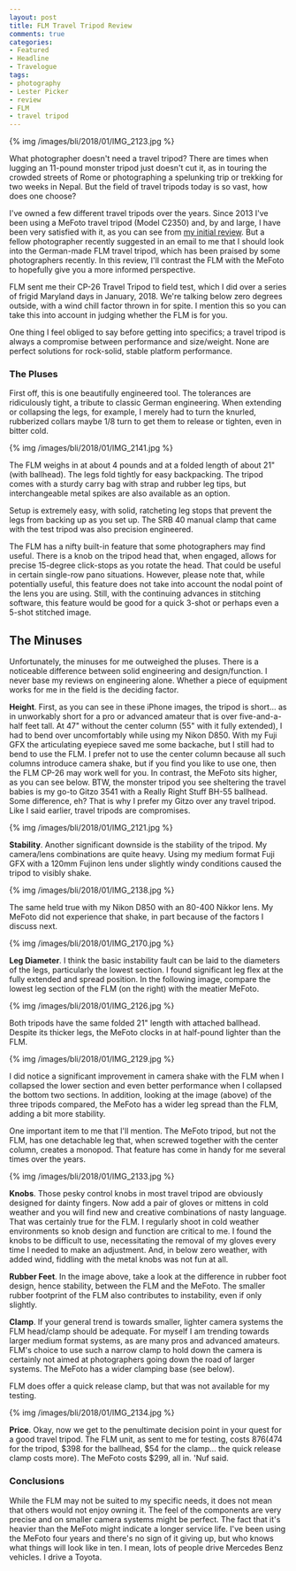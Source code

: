 ```yaml
---
layout: post
title: FLM Travel Tripod Review
comments: true
categories:
- Featured
- Headline
- Travelogue
tags:
- photography
- Lester Picker
- review
- FLM
- travel tripod
---
```


{% img /images/bli/2018/01/IMG_2123.jpg %}

What photographer doesn't need a travel tripod? There are times when lugging an 11-pound monster tripod just doesn't cut it, as in touring the crowded streets of Rome or photographing a spelunking trip or trekking for two weeks in Nepal. But the field of travel tripods today is so vast, how does one choose? 

<!--more-->

I've owned a few different travel tripods over the years. Since 2013 I've been using a MeFoto travel tripod (Model C2350) and, by and large, I have been very satisfied with it, as you can see from [my initial review](http://www.lesterpickerphoto.com/2013/06/12/the-me-foto-travel-tripod-a-review/). But a fellow photographer recently suggested in an email to me that I should look into the German-made FLM travel tripod, which has been praised by some photographers recently. In this review, I'll contrast the FLM with the MeFoto to hopefully give you a more informed perspective. 

FLM sent me their CP-26 Travel Tripod to field test, which I did over a series of frigid Maryland days in January, 2018. We're talking below zero degrees outside, with a wind chill factor thrown in for spite.  I mention this so you can take this into account in judging whether the FLM is for you. 

One thing I feel obliged to say before getting into specifics; a travel tripod is always a compromise between performance and size/weight. None are perfect solutions for rock-solid, stable platform performance. 

### The Pluses

First off, this is one beautifully engineered tool. The tolerances are ridiculously tight, a tribute to classic German engineering. When extending or collapsing the legs, for example, I merely had to turn the knurled, rubberized collars maybe 1/8 turn to get them to release or tighten, even in bitter cold. 

{% img /images/bli/2018/01/IMG_2141.jpg %}

The FLM weighs in at about 4 pounds and at a folded length of about 21" (with ballhead). The legs fold tightly for easy backpacking. The tripod comes with a sturdy carry bag with strap and rubber leg tips, but interchangeable metal spikes are also available as an option. 

Setup is extremely easy, with solid, ratcheting leg stops that prevent the legs from backing up as you set up. The SRB 40 manual clamp that came with the test tripod was also precision engineered. 

The FLM has a nifty built-in feature that some photographers may find useful. There is a knob on the tripod head that, when engaged, allows for precise 15-degree click-stops as you rotate the head. That could be useful in certain single-row pano situations. However, please note that, while potentially useful, this feature does not take into account the nodal point of the lens you are using. Still, with the continuing advances in stitching software, this feature would be good for a quick 3-shot or perhaps even a 5-shot stitched image. 


## The Minuses

Unfortunately, the minuses for me outweighed the pluses. There is a noticeable difference between solid engineering and design/function. I never base my reviews on engineering alone. Whether a piece of equipment works for me in the field is the deciding factor.  

**Height**. First, as you can see in these iPhone images, the tripod is short... as in unworkably short for a pro or advanced amateur that is over five-and-a-half feet tall. At 47" without the center column (55" with it fully extended), I had to bend over uncomfortably while using my Nikon D850. With my Fuji GFX the articulating eyepiece saved me some backache, but I still had to bend to use the FLM. I prefer not to use the center column because all such columns introduce camera shake, but if you find you like to use one, then the FLM CP-26 may work well for you. In contrast, the MeFoto sits higher, as you can see below. BTW, the monster tripod you see sheltering the travel babies is my go-to Gitzo 3541 with a Really Right Stuff BH-55 ballhead. Some difference, eh? That is why I prefer my Gitzo over any travel tripod. Like I said earlier, travel tripods are compromises.  

{% img /images/bli/2018/01/IMG_2121.jpg %}

**Stability**. Another significant downside is the stability of the tripod. My camera/lens combinations are quite heavy. Using my medium format Fuji GFX with a 120mm Fujinon lens under slightly windy conditions caused the tripod to visibly shake. 

{% img /images/bli/2018/01/IMG_2138.jpg %}

The same held true with my Nikon D850 with an 80-400 Nikkor lens. My MeFoto did not experience that shake, in part because of the factors I discuss next. 

{% img /images/bli/2018/01/IMG_2170.jpg %}

**Leg Diameter**. I think the basic instability fault can be laid to the diameters of the legs, particularly the lowest section. I found significant leg flex at the fully extended and spread position. In the following image, compare the lowest leg section of the FLM (on the right) with the meatier MeFoto. 

{% img /images/bli/2018/01/IMG_2126.jpg %}

Both tripods have the same folded 21" length with attached ballhead. Despite its thicker legs, the MeFoto clocks in at half-pound lighter than the FLM. 

{% img /images/bli/2018/01/IMG_2129.jpg %}

I did notice a significant improvement in camera shake with the FLM when I collapsed the lower section and even better performance when I collapsed the bottom two sections. In addition, looking at the image (above) of the three tripods compared, the MeFoto has a wider leg spread than the FLM, adding a bit more stability. 

One important item to me that I'll mention. The MeFoto tripod, but not the FLM, has one detachable leg that, when screwed together with the center column, creates a monopod. That feature has come in handy for me several times over the years. 

{% img /images/bli/2018/01/IMG_2133.jpg %}

**Knobs**. Those pesky control knobs in most travel tripod are obviously designed for dainty fingers. Now add a pair of gloves or mittens in cold weather and you will find new and creative combinations of nasty language. That was certainly true for the FLM. I regularly shoot in cold weather environments so knob design and function are critical to me. I found the knobs to be difficult to use, necessitating the removal of my gloves every time I needed to make an adjustment. And, in below zero weather, with added wind, fiddling with the metal knobs was not fun at all.

**Rubber Feet**. In the image above, take a look at the difference in rubber foot design, hence stability, between the FLM and the MeFoto. The smaller rubber footprint of the FLM also contributes to instability, even if only slightly. 

**Clamp**. If your general trend is towards smaller, lighter camera systems the FLM head/clamp should be adequate. For myself I am trending towards larger medium format systems, as are many pros and advanced amateurs. FLM's choice to use such a narrow clamp to hold down the camera is certainly not aimed at photographers going down the road of larger systems. The MeFoto has a wider clamping base (see below). 

FLM does offer a quick release clamp, but that was not available for my testing. 

{% img /images/bli/2018/01/IMG_2134.jpg %}


**Price**. Okay, now we get to the penultimate decision point in your quest for a good travel tripod. The FLM unit, as sent to me for testing, costs $876 ($474 for the tripod, $398 for the ballhead, $54 for the clamp... the quick release clamp costs more). The MeFoto costs $299, all in. 'Nuf said. 


### Conclusions

While the FLM may not be suited to my specific needs, it does not mean that others would not enjoy owning it. The feel of the components are very precise and on smaller camera systems might be perfect. The fact that it's heavier than the MeFoto might indicate a longer service life. I've been using the MeFoto four years and there's no sign of it giving up, but who knows what things will look like in ten. I mean, lots of people drive Mercedes Benz vehicles. I drive a Toyota. 

